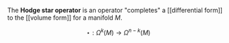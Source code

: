 The **Hodge star operator** is an operator "completes" a [[differential form]] to the [[volume form]] for a manifold $M$.

$$
\star: \Omega^k(M) \to \Omega^{n-k}(M)
$$